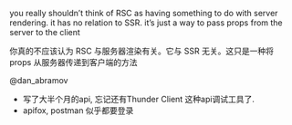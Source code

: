 you really shouldn’t think of RSC as having something to do with server rendering. it has no relation to SSR. it’s just a way to pass props from the server to the client

你真的不应该认为 RSC 与服务器渲染有关。它与 SSR 无关。这只是一种将 props 从服务器传递到客户端的方法

@dan_abramov

* 写了大半个月的api, 忘记还有Thunder Client 这种api调试工具了.
* apifox, postman 似乎都要登录